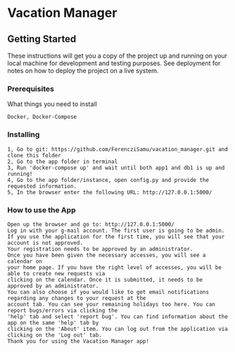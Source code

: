 # Vacation Manager


## Getting Started

These instructions will get you a copy of the project up and running on your local machine for development and testing purposes. See deployment for notes on how to deploy the project on a live system.

### Prerequisites

What things you need to install

```
Docker, Docker-Compose
```

### Installing


```
1, Go to git: https://github.com/FerencziSamu/vacation_manager.git and clone this folder
2, Go to the app folder in terminal
3, Run 'docker-compose up' and wait until both app1 and db1 is up and running!
4, Go to the app folder/instance, open config.py and provide the requested information.
5, In the browser enter the following URL: http://127.0.0.1:5000/

```


### How to use the App

```
Open up the browser and go to: http://127.0.0.1:5000/
Log in with your g-mail account. The first user is going to be admin.
If you use the application for the first time, you will see that your account is not approved. 
Your registration needs to be approved by an administrator.
Once you have been given the necessary accesses, you will see a calendar on 
your home page. If you have the right level of accesses, you will be able to create new requests via
clicking on the calendar. Once it is submitted, it needs to be approved by an administrator.
You can also choose if you would like to get email notifications regarding any changes to your request at the
account tab. You can see your remaining holidays too here. You can report bugs/errors via clicking the 
'help' tab and select 'report bug'. You can find information about the app on the same 'help' tab by 
clicking on the 'About' item. You can log out from the application via clicking on the 'Log out' tab.
Thank you for using the Vacation Manager app!
```


